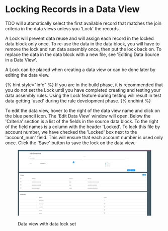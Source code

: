 # Locking Records in a Data View

TDO will automatically select the first available record that matches the join criteria in the data views unless you 'Lock' the records.

A Lock will prevent data reuse and will assign each record in the locked data block only once.  To re-use the data in the data block, you will have to remove the lock and run data assembly once, then put the lock back on.  To replace the data in the data block with a new file, see 'Editing Data Source in a Data View'.

A Lock can be placed when creating a data view or can be done later by editing the data view. &#x20;

{% hint style="info" %}
If you are in the build phase, it is recommended that you do not set the Lock until you have completed creating and testing your data assembly rules.  Using the Lock feature during testing will result in test data getting 'used' during the rule development phase.
{% endhint %}

To edit the data view, hover to the right of the data view name and click on the blue pencil icon.  The 'Edit Data View' window will open.  Below the 'Criteria' section is a list of the fields in the source data block.  To the right of the field names is a column with the header 'Locked'.  To lock this file by account number, we have checked the 'Locked' box next to the 'account\_num' field.  This will ensure that each account number is used only once.  Click the 'Save' button to save the lock on the data view.

<figure><img src="../../../../../.gitbook/assets/image (24) (1).png" alt=""><figcaption><p>Data view with data lock set</p></figcaption></figure>
